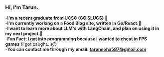 ### Hi, I'm Tarun.
-**I'm a recent graduate from UCSC (GO SLUGS) 🐌**<br>
-**I'm currently working on a Food Blog site, written in Go/React.👀** <br>
-**I want to learn more about LLM's with LangChain, and plan on using it in my next project.**🤖 <br>
-**Fun Fact: I got into programming because I wanted to cheat in FPS games** (I got caught...)😒 <br>
-**You can contact me through my email: tarunsoha587@gmail.com**

<!--
**Tarunss/Tarunss** is a ✨ _special_ ✨ repository because its `README.md` (this file) appears on your GitHub profile.

Here are some ideas to get you started:

- 🔭 I’m currently working on ...
- 🌱 I’m currently learning ...
- 👯 I’m looking to collaborate on ...
- 🤔 I’m looking for help with ...
- 💬 Ask me about ...
- 📫 How to reach me: ...
- 😄 Pronouns: ...
- ⚡ Fun fact: ...
-->
